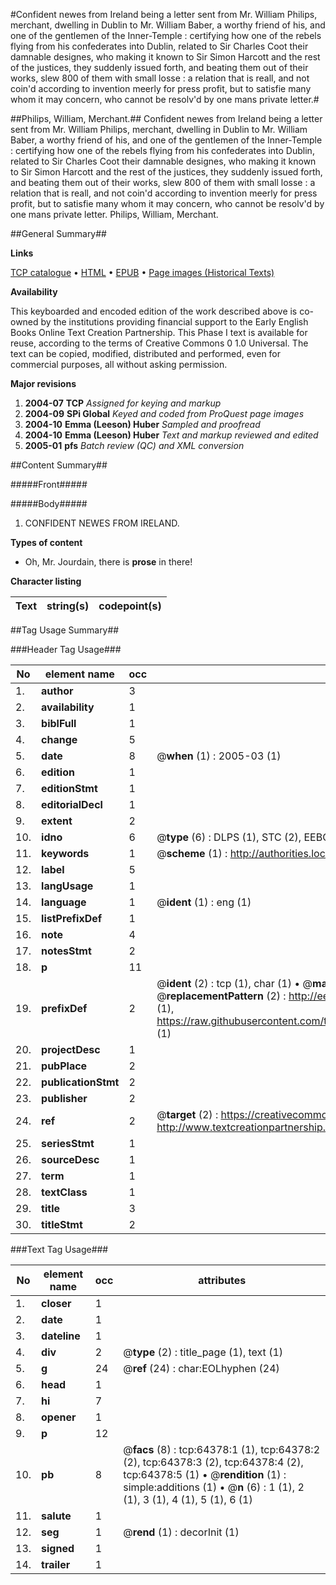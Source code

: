 #Confident newes from Ireland being a letter sent from Mr. William Philips, merchant, dwelling in Dublin to Mr. William Baber, a worthy friend of his, and one of the gentlemen of the Inner-Temple : certifying how one of the rebels flying from his confederates into Dublin, related to Sir Charles Coot their damnable designes, who making it known to Sir Simon Harcott and the rest of the justices, they suddenly issued forth, and beating them out of their works, slew 800 of them with small losse : a relation that is reall, and not coin'd according to invention meerly for press profit, but to satisfie many whom it may concern, who cannot be resolv'd by one mans private letter.#

##Philips, William, Merchant.##
Confident newes from Ireland being a letter sent from Mr. William Philips, merchant, dwelling in Dublin to Mr. William Baber, a worthy friend of his, and one of the gentlemen of the Inner-Temple : certifying how one of the rebels flying from his confederates into Dublin, related to Sir Charles Coot their damnable designes, who making it known to Sir Simon Harcott and the rest of the justices, they suddenly issued forth, and beating them out of their works, slew 800 of them with small losse : a relation that is reall, and not coin'd according to invention meerly for press profit, but to satisfie many whom it may concern, who cannot be resolv'd by one mans private letter.
Philips, William, Merchant.

##General Summary##

**Links**

[TCP catalogue](http://www.ota.ox.ac.uk/tcp/)  • 
[HTML](http://tei.it.ox.ac.uk/tcp/Texts-HTML/free/A54/A54723.html)  • 
[EPUB](http://tei.it.ox.ac.uk/tcp/Texts-EPUB/free/A54/A54723.epub) • 
[Page images (Historical Texts)](https://data.historicaltexts.jisc.ac.uk/view?pubId=eebo-12610867e&pageId=eebo-12610867e-64378-1)

**Availability**

This keyboarded and encoded edition of the
	       work described above is co-owned by the institutions
	       providing financial support to the Early English Books
	       Online Text Creation Partnership. This Phase I text is
	       available for reuse, according to the terms of Creative
	       Commons 0 1.0 Universal. The text can be copied,
	       modified, distributed and performed, even for
	       commercial purposes, all without asking permission.

**Major revisions**

1. __2004-07__ __TCP__ *Assigned for keying and markup*
1. __2004-09__ __SPi Global__ *Keyed and coded from ProQuest page images*
1. __2004-10__ __Emma (Leeson) Huber__ *Sampled and proofread*
1. __2004-10__ __Emma (Leeson) Huber__ *Text and markup reviewed and edited*
1. __2005-01__ __pfs__ *Batch review (QC) and XML conversion*

##Content Summary##

#####Front#####

#####Body#####

1. CONFIDENT NEWES FROM IRELAND.

**Types of content**

  * Oh, Mr. Jourdain, there is **prose** in there!

**Character listing**


|Text|string(s)|codepoint(s)|
|---|---|---|

##Tag Usage Summary##

###Header Tag Usage###

|No|element name|occ|attributes|
|---|---|---|---|
|1.|__author__|3||
|2.|__availability__|1||
|3.|__biblFull__|1||
|4.|__change__|5||
|5.|__date__|8| @__when__ (1) : 2005-03 (1)|
|6.|__edition__|1||
|7.|__editionStmt__|1||
|8.|__editorialDecl__|1||
|9.|__extent__|2||
|10.|__idno__|6| @__type__ (6) : DLPS (1), STC (2), EEBO-CITATION (1), OCLC (1), VID (1)|
|11.|__keywords__|1| @__scheme__ (1) : http://authorities.loc.gov/ (1)|
|12.|__label__|5||
|13.|__langUsage__|1||
|14.|__language__|1| @__ident__ (1) : eng (1)|
|15.|__listPrefixDef__|1||
|16.|__note__|4||
|17.|__notesStmt__|2||
|18.|__p__|11||
|19.|__prefixDef__|2| @__ident__ (2) : tcp (1), char (1)  •  @__matchPattern__ (2) : ([0-9\-]+):([0-9IVX]+) (1), (.+) (1)  •  @__replacementPattern__ (2) : http://eebo.chadwyck.com/downloadtiff?vid=$1&page=$2 (1), https://raw.githubusercontent.com/textcreationpartnership/Texts/master/tcpchars.xml#$1 (1)|
|20.|__projectDesc__|1||
|21.|__pubPlace__|2||
|22.|__publicationStmt__|2||
|23.|__publisher__|2||
|24.|__ref__|2| @__target__ (2) : https://creativecommons.org/publicdomain/zero/1.0/ (1), http://www.textcreationpartnership.org/docs/. (1)|
|25.|__seriesStmt__|1||
|26.|__sourceDesc__|1||
|27.|__term__|1||
|28.|__textClass__|1||
|29.|__title__|3||
|30.|__titleStmt__|2||


###Text Tag Usage###

|No|element name|occ|attributes|
|---|---|---|---|
|1.|__closer__|1||
|2.|__date__|1||
|3.|__dateline__|1||
|4.|__div__|2| @__type__ (2) : title_page (1), text (1)|
|5.|__g__|24| @__ref__ (24) : char:EOLhyphen (24)|
|6.|__head__|1||
|7.|__hi__|7||
|8.|__opener__|1||
|9.|__p__|12||
|10.|__pb__|8| @__facs__ (8) : tcp:64378:1 (1), tcp:64378:2 (2), tcp:64378:3 (2), tcp:64378:4 (2), tcp:64378:5 (1)  •  @__rendition__ (1) : simple:additions (1)  •  @__n__ (6) : 1 (1), 2 (1), 3 (1), 4 (1), 5 (1), 6 (1)|
|11.|__salute__|1||
|12.|__seg__|1| @__rend__ (1) : decorInit (1)|
|13.|__signed__|1||
|14.|__trailer__|1||
